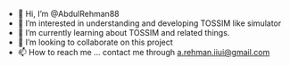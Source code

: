 - 👋 Hi, I’m @AbdulRehman88
- 👀 I’m interested in understanding and developing TOSSIM like simulator
- 🌱 I’m currently learning about TOSSIM and related things.
- 💞️ I’m looking to collaborate on this project
- 📫 How to reach me ... contact me through a.rehman.iiui@gmail.com

<!---
AbdulRehman88/AbdulRehman88 is a ✨ special ✨ repository because its `README.md` (this file) appears on your GitHub profile.
You can click the Preview link to take a look at your changes.
--->
